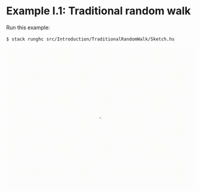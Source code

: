 # Example I.1: Traditional random walk

Run this example:

```
$ stack runghc src/Introduction/TraditionalRandomWalk/Sketch.hs
```

![Traditional random walk](sketch.gif)
